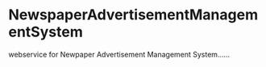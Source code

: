 # NewspaperAdvertisementManagementSystem
webservice for Newpaper Advertisement Management System......
